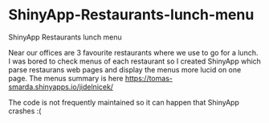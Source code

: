 # ShinyApp-Restaurants-lunch-menu
ShinyApp Restaurants lunch menu

Near our offices are 3 favourite restaurants where we use to go for a lunch. I was bored to check menus of each restaurant so I created ShinyApp which parse restaurans web pages and display the menus more lucid on one page. The menus summary is here https://tomas-smarda.shinyapps.io/jidelnicek/

The code is not frequently maintained so it can happen that ShinyApp crashes :(
